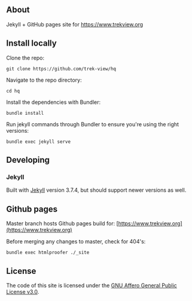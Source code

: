 ## About

Jekyll + GitHub pages site for https://www.trekview.org

## Install locally

Clone the repo:

`git clone https://github.com/trek-view/hq`

Navigate to the repo directory:

`cd hq`

Install the dependencies with Bundler:

`bundle install`

Run jekyll commands through Bundler to ensure you're using the right versions:

`bundle exec jekyll serve`

## Developing

### Jekyll 

Built with [Jekyll](http://jekyllrb.com/) version 3.7.4, but should support newer versions as well.

## Github pages

Master branch hosts Github pages build for: [https://www.trekview.org](https://www.trekview.org)

Before merging any changes to master, check for 404's:

`bundle exec htmlproofer ./_site`

## License

The code of this site is licensed under the [GNU Affero General Public License v3.0](https://www.gnu.org/licenses/agpl-3.0.en.html).